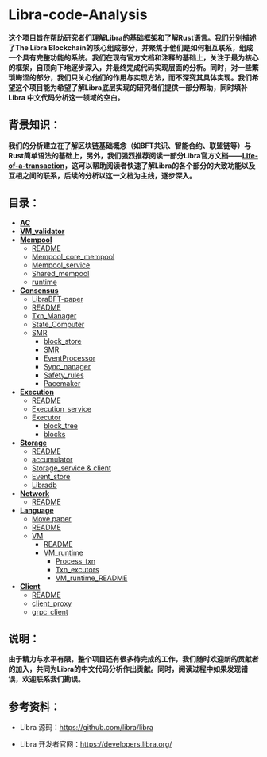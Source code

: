 # Libra-code-Analysis

**这个项目旨在帮助研究者们理解Libra的基础框架和了解Rust语言。我们分别描述了The Libra Blockchain的核心组成部分，并聚焦于他们是如何相互联系，组成一个具有完整功能的系统。我们在现有官方文档和注释的基础上，关注于最为核心的框架，自顶向下地逐步深入，并最终完成代码实现层面的分析。同时，对一些繁琐晦涩的部分，我们只关心他们的作用与实现方法，而不深究其具体实现。我们希望这个项目能为希望了解Libra底层实现的研究者们提供一部分帮助，同时填补Libra 中文代码分析这一领域的空白。**

## 背景知识：

**我们的分析建立在了解区块链基础概念（如BFT共识、智能合约、联盟链等）与Rust简单语法的基础上，另外，我们强烈推荐阅读一部分Libra官方文档——[Life-of-a-transaction](https://developers.libra.org/docs/life-of-a-transaction)，这可以帮助阅读者快速了解Libra的各个部分的大致功能以及互相之间的联系，后续的分析以这一文档为主线，逐步深入。**

## 目录：

* **[AC](https://github.com/Jiashuo-Zhang/Libra-code-Analysis/blob/master/AC/AC.md)**
* **[VM_validator](https://github.com/Jiashuo-Zhang/Libra-code-Analysis/blob/master/VM_validator/VM_validator.md)**
* **[Mempool](https://github.com/Jiashuo-Zhang/Libra-code-Analysis/tree/master/mempool)**
  * [README](https://github.com/Jiashuo-Zhang/Libra-code-Analysis/blob/master/mempool/README.md)
  * [Mempool_core_mempool](https://github.com/Jiashuo-Zhang/Libra-code-Analysis/blob/master/mempool/mempool_core_mempool.md)
  * [Mempool_service](https://github.com/Jiashuo-Zhang/Libra-code-Analysis/blob/master/mempool/mempool_service.md)
  * [Shared_mempool](https://github.com/Jiashuo-Zhang/Libra-code-Analysis/blob/master/mempool/shared_mempool.md)
  * [runtime](https://github.com/Jiashuo-Zhang/Libra-code-Analysis/blob/master/mempool/runtime.md)
* **[Consensus](https://github.com/Jiashuo-Zhang/Libra-code-Analysis/tree/master/consensus)**
  * [LibraBFT-paper](https://github.com/Jiashuo-Zhang/Libra-code-Analysis/blob/master/consensus/libra-consensus-state-machine-replication-in-the-libra-blockchain.pdf)
  * [README](https://github.com/Jiashuo-Zhang/Libra-code-Analysis/blob/master/consensus/README.md)
  * [Txn_Manager](https://github.com/Jiashuo-Zhang/Libra-code-Analysis/blob/master/consensus/Txn_manager.md)
  * [State_Computer](https://github.com/Jiashuo-Zhang/Libra-code-Analysis/blob/master/consensus/State_Computer.md)
  * [SMR](https://github.com/Jiashuo-Zhang/Libra-code-Analysis/tree/master/consensus/SMR)
    * [block_store](https://github.com/Jiashuo-Zhang/Libra-code-Analysis/blob/master/consensus/SMR/block_store.md)
    * [SMR](https://github.com/Jiashuo-Zhang/Libra-code-Analysis/blob/master/consensus/SMR/SMR.md)
    * [EventProcessor](https://github.com/Jiashuo-Zhang/Libra-code-Analysis/blob/master/consensus/SMR/EventProcessor.md)
    * [Sync_nanager](https://github.com/Jiashuo-Zhang/Libra-code-Analysis/blob/master/consensus/SMR/sync_manager.md)
    * [Safety_rules](https://github.com/Jiashuo-Zhang/Libra-code-Analysis/blob/master/consensus/SMR/safety_rules.md)
    * [Pacemaker](https://github.com/Jiashuo-Zhang/Libra-code-Analysis/blob/master/consensus/SMR/Pacemaker.md)
* **[Execution](https://github.com/Jiashuo-Zhang/Libra-code-Analysis/tree/master/Execution)**
  * [README](https://github.com/Jiashuo-Zhang/Libra-code-Analysis/blob/master/Execution/README.md)
  * [Execution_service](https://github.com/Jiashuo-Zhang/Libra-code-Analysis/blob/master/Execution/execution_service%26client.md)
  * [Executor](https://github.com/Jiashuo-Zhang/Libra-code-Analysis/tree/master/Execution/Executor)
    * [block_tree](https://github.com/Jiashuo-Zhang/Libra-code-Analysis/blob/master/Execution/Executor/block_tree.md)
    * [blocks](https://github.com/Jiashuo-Zhang/Libra-code-Analysis/blob/master/Execution/Executor/blocks.md)
* **[Storage](https://github.com/Jiashuo-Zhang/Libra-code-Analysis/tree/master/storage)**
  * [README](https://github.com/Jiashuo-Zhang/Libra-code-Analysis/blob/master/storage/README.md)
  * [accumulator](https://github.com/Jiashuo-Zhang/Libra-code-Analysis/blob/master/storage/accumulator.md)
  * [Storage_service & client](https://github.com/Jiashuo-Zhang/Libra-code-Analysis/blob/master/storage/storage_service%26client.md)
  * [Event_store](https://github.com/Jiashuo-Zhang/Libra-code-Analysis/blob/master/storage/Event_store.md)
  * [Libradb](https://github.com/Jiashuo-Zhang/Libra-code-Analysis/blob/master/storage/Libradb.md)
* **[Network](https://github.com/Jiashuo-Zhang/Libra-code-Analysis/tree/master/Network)**
  * [README](https://github.com/Jiashuo-Zhang/Libra-code-Analysis/blob/master/Network/README.md)
* **[Language](https://github.com/Jiashuo-Zhang/Libra-code-Analysis/tree/master/Language)**
  * [Move paper](https://github.com/Jiashuo-Zhang/Libra-code-Analysis/blob/master/Language/libra-move-a-language-with-programmable-resources.pdf)
  * [README](https://github.com/Jiashuo-Zhang/Libra-code-Analysis/blob/master/Language/REDAME.md)
  * [VM](https://github.com/Jiashuo-Zhang/Libra-code-Analysis/tree/master/Language/VM)
    * [README](https://github.com/Jiashuo-Zhang/Libra-code-Analysis/blob/master/Language/VM/README.md)
    * [VM_runtime](https://github.com/Jiashuo-Zhang/Libra-code-Analysis/tree/master/Language/VM/VM_runtime)
      * [Process_txn](https://github.com/Jiashuo-Zhang/Libra-code-Analysis/tree/master/Language/VM/VM_runtime/process_txn)
      * [Txn_excutors](https://github.com/Jiashuo-Zhang/Libra-code-Analysis/tree/master/Language/VM/VM_runtime/txn_executor)
      * [VM_runtime_README](https://github.com/Jiashuo-Zhang/Libra-code-Analysis/blob/master/Language/VM/VM_runtime/VM_runtime_README.md)
* **[Client](https://github.com/Jiashuo-Zhang/Libra-code-Analysis/tree/master/client)**
  * [README](https://github.com/Jiashuo-Zhang/Libra-code-Analysis/blob/master/client/README.md)
  * [client_proxy](https://github.com/Jiashuo-Zhang/Libra-code-Analysis/blob/master/client/client_proxy.md)
  * [grpc_client](https://github.com/Jiashuo-Zhang/Libra-code-Analysis/blob/master/client/grpc_client.md)

## 说明：

**由于精力与水平有限，整个项目还有很多待完成的工作，我们随时欢迎新的贡献者的加入，共同为Libra的中文代码分析作出贡献。同时，阅读过程中如果发现错误，欢迎联系我们勘误。**

## 参考资料：

* Libra 源码：<https://github.com/libra/libra>

* Libra 开发者官网：<https://developers.libra.org/>

  





